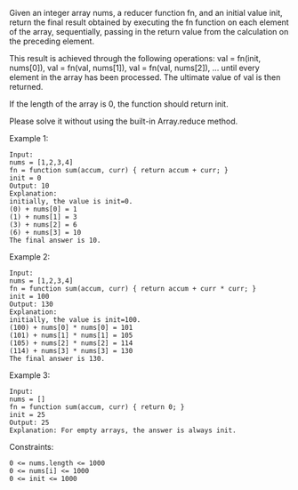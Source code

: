 Given an integer array nums, a reducer function fn, and an initial value init, return the final result obtained by executing the fn function on each element of the array, sequentially, passing in the return value from the calculation on the preceding element.<br>

This result is achieved through the following operations: val = fn(init, nums[0]), val = fn(val, nums[1]), val = fn(val, nums[2]), ... until every element in the array has been processed. The ultimate value of val is then returned.<br>

If the length of the array is 0, the function should return init.<br>

Please solve it without using the built-in Array.reduce method.<br>

Example 1:

    Input:
    nums = [1,2,3,4]
    fn = function sum(accum, curr) { return accum + curr; }
    init = 0
    Output: 10
    Explanation:
    initially, the value is init=0.
    (0) + nums[0] = 1
    (1) + nums[1] = 3
    (3) + nums[2] = 6
    (6) + nums[3] = 10
    The final answer is 10.

Example 2:

    Input:
    nums = [1,2,3,4]
    fn = function sum(accum, curr) { return accum + curr * curr; }
    init = 100
    Output: 130
    Explanation:
    initially, the value is init=100.
    (100) + nums[0] * nums[0] = 101
    (101) + nums[1] * nums[1] = 105
    (105) + nums[2] * nums[2] = 114
    (114) + nums[3] * nums[3] = 130
    The final answer is 130.

Example 3:

    Input:
    nums = []
    fn = function sum(accum, curr) { return 0; }
    init = 25
    Output: 25
    Explanation: For empty arrays, the answer is always init.

Constraints:

    0 <= nums.length <= 1000
    0 <= nums[i] <= 1000
    0 <= init <= 1000
